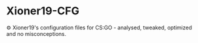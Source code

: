 # Xioner19-CFG
⚙️ Xioner19's configuration files for CS:GO - analysed, tweaked, optimized and no misconceptions.
